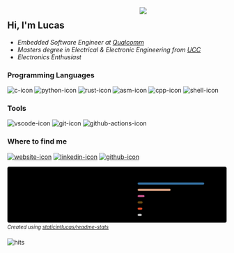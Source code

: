 <image align="right" width="200" src="https://media.giphy.com/media/VFrIuwfaJBc65q5suY/source.gif">

## Hi, I'm Lucas

- *Embedded Software Engineer at [Qualcomm]*
- *Masters degree in Electrical & Electronic Engineering from [UCC]*
- *Electronics Enthusiast*

### Programming Languages

![c-icon]
![python-icon]
![rust-icon]
![asm-icon]
![cpp-icon]
![shell-icon]

### Tools

![vscode-icon]
![git-icon]
![github-actions-icon]

### Where to find me

[![website-icon]][website]
[![linkedin-icon]][linkedin]
[![github-icon]][github]

[![github-stats]][stats-repo]\
<sup>*Created using [staticintlucas/readme-stats][stats-repo]*</sup>

![hits]

<!-- Links -->

[qualcomm]: https://www.qualcomm.com/
[ucc]: https://www.ucc.ie/

[website]: https://staticintlucas.github.io
[linkedin]: https://www.linkedin.com/in/ljansen0
[github]: https://github.com/staticintlucas
[stats-repo]: https://github.com/staticintlucas/readme-stats

<!-- Images -->

[github-stats]: https://github.com/staticintlucas/readme-stats/blob/main/output/stats.svg

<!-- Icons -->

[c-icon]: https://img.shields.io/badge/c-%2300599C.svg?style=for-the-badge&logo=c&logoColor=white
[python-icon]: https://img.shields.io/badge/python-%2314354C.svg?style=for-the-badge&logo=python&logoColor=white
[rust-icon]: https://img.shields.io/badge/rust-%23000000.svg?style=for-the-badge&logo=rust&logoColor=white
[asm-icon]: https://img.shields.io/badge/assembly-%23bb4444.svg?style=for-the-badge
[cpp-icon]: https://img.shields.io/badge/c++-%2300599C.svg?style=for-the-badge&logo=c%2B%2B&logoColor=white
[shell-icon]: https://img.shields.io/badge/shell_script-%23121011.svg?style=for-the-badge&logo=gnu-bash&logoColor=white

[vscode-icon]: https://img.shields.io/badge/VisualStudioCode-0078d7.svg?style=for-the-badge&logo=visual-studio-code&logoColor=white
[git-icon]: https://img.shields.io/badge/git-%23F05033.svg?style=for-the-badge&logo=git&logoColor=white
[github-actions-icon]: https://img.shields.io/badge/githubactions-%232671E5.svg?style=for-the-badge&logo=githubactions&logoColor=white

[linkedin-icon]: https://img.shields.io/badge/linkedin-%230077B5.svg?style=for-the-badge&logo=linkedin&logoColor=white
[website-icon]: https://img.shields.io/badge/website-%23417c8c.svg?style=for-the-badge&logo=data:image/svg+xml;base64,PHN2ZyByb2xlPSJpbWciIHZpZXdCb3g9IjAgMCAxNCAxNCIgeG1sbnM9Imh0dHA6Ly93d3cudzMub3JnLzIwMDAvc3ZnIiBmaWxsPSIjZmZmZmZmIj48cGF0aCBkPSJNMCAwdjE0aDE0di0xNHpNMS41IDVoMi41bDAgNS41YzAgMC43NSAwLjUgMC43NSAxLjUgMC41bDAuMyAwLjhjLTEuMyAwLjQ1LTIuOCAwLjQ1LTIuOC0xLjN2LTQuNWgtMS41eiIvPjwvc3ZnPg==
[github-icon]: https://img.shields.io/badge/github-%23121011.svg?style=for-the-badge&logo=github&logoColor=white

[hits]: http://visitor-badge-reloaded.herokuapp.com/badge?page_id=staticintlucas.staticintlucas&text=Page_Views&style=for-the-badge&non-unique=true

